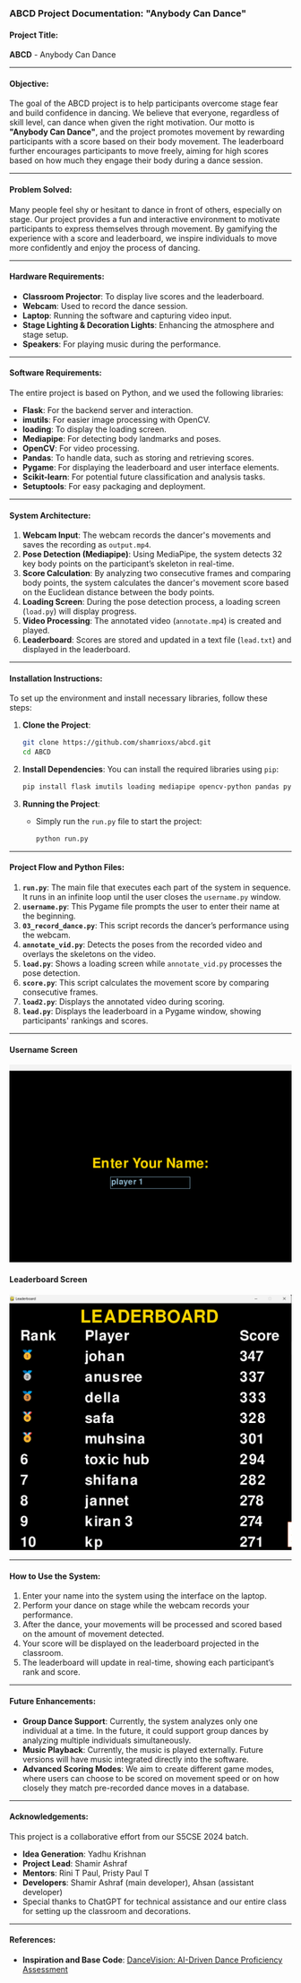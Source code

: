 ### ABCD Project Documentation: "Anybody Can Dance"

#### **Project Title**:
**ABCD** - Anybody Can Dance

---

#### **Objective**:
The goal of the ABCD project is to help participants overcome stage fear and build confidence in dancing. We believe that everyone, regardless of skill level, can dance when given the right motivation. Our motto is **"Anybody Can Dance"**, and the project promotes movement by rewarding participants with a score based on their body movement. The leaderboard further encourages participants to move freely, aiming for high scores based on how much they engage their body during a dance session.

---

#### **Problem Solved**:
Many people feel shy or hesitant to dance in front of others, especially on stage. Our project provides a fun and interactive environment to motivate participants to express themselves through movement. By gamifying the experience with a score and leaderboard, we inspire individuals to move more confidently and enjoy the process of dancing.

---

#### **Hardware Requirements**:
- **Classroom Projector**: To display live scores and the leaderboard.
- **Webcam**: Used to record the dance session.
- **Laptop**: Running the software and capturing video input.
- **Stage Lighting & Decoration Lights**: Enhancing the atmosphere and stage setup.
- **Speakers**: For playing music during the performance.

---

#### **Software Requirements**:
The entire project is based on Python, and we used the following libraries:
- **Flask**: For the backend server and interaction.
- **imutils**: For easier image processing with OpenCV.
- **loading**: To display the loading screen.
- **Mediapipe**: For detecting body landmarks and poses.
- **OpenCV**: For video processing.
- **Pandas**: To handle data, such as storing and retrieving scores.
- **Pygame**: For displaying the leaderboard and user interface elements.
- **Scikit-learn**: For potential future classification and analysis tasks.
- **Setuptools**: For easy packaging and deployment.

---

#### **System Architecture**:
1. **Webcam Input**: The webcam records the dancer's movements and saves the recording as `output.mp4`.
2. **Pose Detection (Mediapipe)**: Using MediaPipe, the system detects 32 key body points on the participant’s skeleton in real-time.
3. **Score Calculation**: By analyzing two consecutive frames and comparing body points, the system calculates the dancer's movement score based on the Euclidean distance between the body points.
4. **Loading Screen**: During the pose detection process, a loading screen (`load.py`) will display progress.
5. **Video Processing**: The annotated video (`annotate.mp4`) is created and played.
6. **Leaderboard**: Scores are stored and updated in a text file (`lead.txt`) and displayed in the leaderboard.

---

#### **Installation Instructions**:
To set up the environment and install necessary libraries, follow these steps:

1. **Clone the Project**:
   ```bash
   git clone https://github.com/shamrioxs/abcd.git
   cd ABCD
   ```

2. **Install Dependencies**:
   You can install the required libraries using `pip`:
   ```bash
   pip install flask imutils loading mediapipe opencv-python pandas pygame scikit-learn setuptools
   ```

3. **Running the Project**:
   - Simply run the `run.py` file to start the project:
     ```bash
     python run.py
     ```

---

#### **Project Flow and Python Files**:
1. **`run.py`**: The main file that executes each part of the system in sequence. It runs in an infinite loop until the user closes the `username.py` window.
2. **`username.py`**: This Pygame file prompts the user to enter their name at the beginning.
3. **`03_record_dance.py`**: This script records the dancer’s performance using the webcam.
4. **`annotate_vid.py`**: Detects the poses from the recorded video and overlays the skeletons on the video.
5. **`load.py`**: Shows a loading screen while `annotate_vid.py` processes the pose detection.
6. **`score.py`**: This script calculates the movement score by comparing consecutive frames.
7. **`load2.py`**: Displays the annotated video during scoring.
8. **`lead.py`**: Displays the leaderboard in a Pygame window, showing participants' rankings and scores.

---

#### Username Screen
![Username Screen](./image/username.png)

#### Leaderboard Screen
![Leaderboard Screen](./image/leaderboard.png)

---

#### **How to Use the System**:
1. Enter your name into the system using the interface on the laptop.
2. Perform your dance on stage while the webcam records your performance.
3. After the dance, your movements will be processed and scored based on the amount of movement detected.
4. Your score will be displayed on the leaderboard projected in the classroom.
5. The leaderboard will update in real-time, showing each participant’s rank and score.

---

#### **Future Enhancements**:
- **Group Dance Support**: Currently, the system analyzes only one individual at a time. In the future, it could support group dances by analyzing multiple individuals simultaneously.
- **Music Playback**: Currently, the music is played externally. Future versions will have music integrated directly into the software.
- **Advanced Scoring Modes**: We aim to create different game modes, where users can choose to be scored on movement speed or on how closely they match pre-recorded dance moves in a database.

---

#### **Acknowledgements**:
This project is a collaborative effort from our S5CSE 2024 batch.
- **Idea Generation**: Yadhu Krishnan
- **Project Lead**: Shamir Ashraf
- **Mentors**: Rini T Paul, Pristy Paul T
- **Developers**: Shamir Ashraf (main developer), Ahsan (assistant developer)
- Special thanks to ChatGPT for technical assistance and our entire class for setting up the classroom and decorations.

---

#### **References**:
- **Inspiration and Base Code**: [DanceVision: AI-Driven Dance Proficiency Assessment](https://github.com/zin288/DanceVision-AI-Driven-Dance-Proficiency-Assessment)
